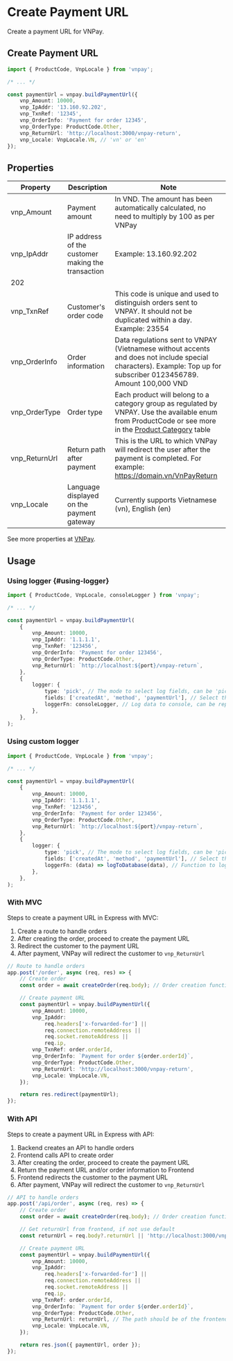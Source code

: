 # Create Payment URL

Create a payment URL for VNPay.

## Create Payment URL

```typescript
import { ProductCode, VnpLocale } from 'vnpay';

/* ... */

const paymentUrl = vnpay.buildPaymentUrl({
    vnp_Amount: 10000,
    vnp_IpAddr: '13.160.92.202',
    vnp_TxnRef: '12345',
    vnp_OrderInfo: 'Payment for order 12345',
    vnp_OrderType: ProductCode.Other,
    vnp_ReturnUrl: 'http://localhost:3000/vnpay-return',
    vnp_Locale: VnpLocale.VN, // 'vn' or 'en'
});
```

## Properties

| Property      | Description                                       | Note                                                                                                                                                                                                           |
| ------------- | ------------------------------------------------- | -------------------------------------------------------------------------------------------------------------------------------------------------------------------------------------------------------------- |
| vnp_Amount    | Payment amount                                    | In VND. The amount has been automatically calculated, no need to multiply by 100 as per VNPay                                                                                                                  |
| vnp_IpAddr    | IP address of the customer making the transaction | Example: 13.160.92.202                                                                                                                                                                                         |
| 202           |
| vnp_TxnRef    | Customer's order code                             | This code is unique and used to distinguish orders sent to VNPAY. It should not be duplicated within a day. Example: 23554                                                                                     |
| vnp_OrderInfo | Order information                                 | Data regulations sent to VNPAY (Vietnamese without accents and does not include special characters). Example: Top up for subscriber 0123456789. Amount 100,000 VND                                             |
| vnp_OrderType | Order type                                        | Each product will belong to a category group as regulated by VNPAY. Use the available enum from ProductCode or see more in the [Product Category](https://sandbox.vnpayment.vn/apis/docs/loai-hang-hoa/) table |
| vnp_ReturnUrl | Return path after payment                         | This is the URL to which VNPay will redirect the user after the payment is completed. For example: https://domain.vn/VnPayReturn                                                                               |
| vnp_Locale    | Language displayed on the payment gateway         | Currently supports Vietnamese (vn), English (en)                                                                                                                                                               |

See more properties at [VNPay](https://sandbox.vnpayment.vn/apis/docs/thanh-toan-pay/pay.html#danh-s%C3%A1ch-tham-s%E1%BB%91).

## Usage

### Using logger {#using-logger}

```typescript
import { ProductCode, VnpLocale, consoleLogger } from 'vnpay';

/* ... */

const paymentUrl = vnpay.buildPaymentUrl(
    {
        vnp_Amount: 10000,
        vnp_IpAddr: '1.1.1.1',
        vnp_TxnRef: '123456',
        vnp_OrderInfo: 'Payment for order 123456',
        vnp_OrderType: ProductCode.Other,
        vnp_ReturnUrl: `http://localhost:${port}/vnpay-return`,
    },
    {
        logger: {
            type: 'pick', // The mode to select log fields, can be 'pick', 'omit' or 'all'
            fields: ['createdAt', 'method', 'paymentUrl'], // Select the fields to log
            loggerFn: consoleLogger, // Log data to console, can be replaced with another function
        },
    },
);
```

### Using custom logger

```typescript
import { ProductCode, VnpLocale } from 'vnpay';

/* ... */

const paymentUrl = vnpay.buildPaymentUrl(
    {
        vnp_Amount: 10000,
        vnp_IpAddr: '1.1.1.1',
        vnp_TxnRef: '123456',
        vnp_OrderInfo: 'Payment for order 123456',
        vnp_OrderType: ProductCode.Other,
        vnp_ReturnUrl: `http://localhost:${port}/vnpay-return`,
    },
    {
        logger: {
            type: 'pick', // The mode to select log fields, can be 'pick', 'omit' or 'all'
            fields: ['createdAt', 'method', 'paymentUrl'], // Select the fields to log
            loggerFn: (data) => logToDatabase(data), // Function to log data to database, you need to implement it
        },
    },
);
```

### With MVC

Steps to create a payment URL in Express with MVC:

1. Create a route to handle orders
2. After creating the order, proceed to create the payment URL
3. Redirect the customer to the payment URL
4. After payment, VNPay will redirect the customer to `vnp_ReturnUrl`

```typescript title="controllers/order.controller.ts"
// Route to handle orders
app.post('/order', async (req, res) => {
    // Create order
    const order = await createOrder(req.body); // Order creation function, you need to implement it yourself

    // Create payment URL
    const paymentUrl = vnpay.buildPaymentUrl({
        vnp_Amount: 10000,
        vnp_IpAddr:
            req.headers['x-forwarded-for'] ||
            req.connection.remoteAddress ||
            req.socket.remoteAddress ||
            req.ip,
        vnp_TxnRef: order.orderId,
        vnp_OrderInfo: `Payment for order ${order.orderId}`,
        vnp_OrderType: ProductCode.Other,
        vnp_ReturnUrl: 'http://localhost:3000/vnpay-return',
        vnp_Locale: VnpLocale.VN,
    });

    return res.redirect(paymentUrl);
});
```

### With API

Steps to create a payment URL in Express with API:

1. Backend creates an API to handle orders
2. Frontend calls API to create order
3. After creating the order, proceed to create the payment URL
4. Return the payment URL and/or order information to Frontend
5. Frontend redirects the customer to the payment URL
6. After payment, VNPay will redirect the customer to `vnp_ReturnUrl`

```typescript title="server.ts"
// API to handle orders
app.post('/api/order', async (req, res) => {
    // Create order
    const order = await createOrder(req.body); // Order creation function, you need to implement it yourself

    // Get returnUrl from frontend, if not use default
    const returnUrl = req.body?.returnUrl || 'http://localhost:3000/vnpay-return';

    // Create payment URL
    const paymentUrl = vnpay.buildPaymentUrl({
        vnp_Amount: 10000,
        vnp_IpAddr:
            req.headers['x-forwarded-for'] ||
            req.connection.remoteAddress ||
            req.socket.remoteAddress ||
            req.ip,
        vnp_TxnRef: order.orderId,
        vnp_OrderInfo: `Payment for order ${order.orderId}`,
        vnp_OrderType: ProductCode.Other,
        vnp_ReturnUrl: returnUrl, // The path should be of the frontend
        vnp_Locale: VnpLocale.VN,
    });

    return res.json({ paymentUrl, order });
});
```
